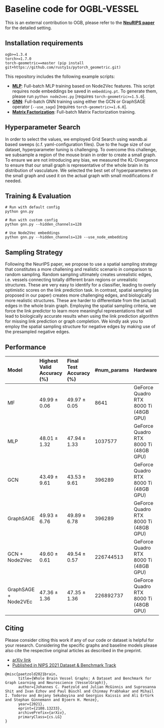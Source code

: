 # Baseline code for OGBL-VESSEL

This is an external contribution to OGB, please refer to the **[NeuRIPS paper](https://arxiv.org/abs/2108.13233)** for the detailed setting.

## Installation requirements
```
ogb>=1.3.4
torch>=1.7.0
torch-geometric==master (pip install git+https://github.com/rusty1s/pytorch_geometric.git)
```

This repository includes the following example scripts:

* **[MLP](https://github.com/snap-stanford/ogb/blob/master/examples/linkproppred/vessel/mlp.py)**: Full-batch MLP training based on Node2Vec features. This script requires node embeddings be saved in `embedding.pt`. To generate them, please run `python node2vec.py` [requires `torch-geometric>=1.5.0`].
* **[GNN](https://github.com/snap-stanford/ogb/blob/master/examples/linkproppred/vessel/gnn.py)**: Full-batch GNN training using either the GCN or GraphSAGE operator (`--use_sage`) [requires `torch-geometric>=1.6.0`].
* **[Matrix Factorization](https://github.com/snap-stanford/ogb/blob/master/examples/linkproppred/vessel/mf.py)**: Full-batch Matrix Factorization training.

## Hyperparameter Search

In order to select the values, we employed Grid Search using wandb.ai based sweeps (c.f. yaml-configuration files). Due to the huge size of our dataset, hyperparameter tuning is challenging. To overcome this challenge, we subsample a region of the mouse brain in order to create a small graph. To ensure we are not introducing any bias, we measured the KL-Divergence to ensure that our small graph is representative of the whole brain in its distribution of vasculature. We selected the best set of hyperparameters on the small graph and used it on the actual graph with small modifications if needed.

## Training & Evaluation

```
# Run with default config
python gnn.py

# Run with custom config
python gnn.py --hidden_channels=128

# Use Node2Vec embeddings
python gnn.py --hidden_channels=128 --use_node_embedding
```
## Sampling Strategy

Following the NeurIPS paper, we propose to use a spatial sampling strategy that constitutes a more challening and realistic scenario in comparison to random sampling.
Random sampling ultimately creates unrealistic edges, i.e. vessels connecting totally different brain regions or unrealistic structures. These are very easy to identify for a classifier,
leading to overly optimistic scores on the link prediction task. In contrast, spatial sampling (as proposed in our paper) creates more challenging edges, and biologically more realistic structures. These are harder to differentiate from the (actual) edges in the whole brain graph. Employing the spatial sampling criteria, we force the link predictor to learn more meaningful representations that will lead to biologically accurate results when using the link prediction algorithm for missing link prediction or graph completion.
We kindly ask you to employ the spatial sampling structure for negative edges by making use of the presampled negative edges.

## Performance

| Model |Highest Valid Accuracy (%) | Final Test Accuracy (%)  | #num_params | Hardware |
|:-|:-|:-|:-|:-|
| MF |  49.99 ± 0.06 | 49.97 ± 0.05 | 8641| GeForce Quadro RTX 8000 Ti (48GB GPU) |
| MLP |  48.01 ± 1.32 | 47.94 ± 1.33 | 1037577 | GeForce Quadro RTX 8000 Ti (48GB GPU) |
| GCN | 43.49 ± 9.61 | 43.53 ± 9.61 | 396289 | GeForce Quadro RTX 8000 Ti (48GB GPU) |
| GraphSAGE|  49.93 ± 6.76 | 49.89 ± 6.78 | 396289 | GeForce Quadro RTX 8000 Ti (48GB GPU) |
| GCN + Node2Vec|49.60 ± 0.61 | 49.54 ± 0.57| 226744513| GeForce Quadro RTX 8000 Ti (48GB GPU) |
| GraphSAGE + Node2VEc| 47.36 ± 1.36| 47.35 ± 1.36| 226892737| GeForce Quadro RTX 8000 Ti (48GB GPU) |

## Citing

Please consider citing this work if any of our code or dataset is helpful for your research. Considering the specific graphs and baseline models please also cite the respective original articles as described in the preprint.

- [arXiv link](https://arxiv.org/abs/2108.13233)
- [Published in NIPS 2021 Dataset & Benchmark Track](https://nips.cc/Conferences/2021/ScheduleMultitrack?event=29873)

```
@misc{paetzold2021brain,
      title={Whole Brain Vessel Graphs: A Dataset and Benchmark for Graph Learning and Neuroscience (VesselGraph)}, 
      author={Johannes C. Paetzold and Julian McGinnis and Suprosanna Shit and Ivan Ezhov and Paul Büschl and Chinmay Prabhakar and Mihail I. Todorov and Anjany Sekuboyina and Georgios Kaissis and Ali Ertürk and Stephan Günnemann and Bjoern H. Menze},
      year={2021},
      eprint={2108.13233},
      archivePrefix={arXiv},
      primaryClass={cs.LG}
}
```

